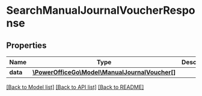 # SearchManualJournalVoucherResponse

## Properties
Name | Type | Description | Notes
------------ | ------------- | ------------- | -------------
**data** | [**\PowerOfficeGo\Model\ManualJournalVoucher[]**](ManualJournalVoucher.md) |  | [optional] 

[[Back to Model list]](../README.md#documentation-for-models) [[Back to API list]](../README.md#documentation-for-api-endpoints) [[Back to README]](../README.md)


